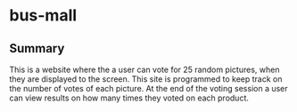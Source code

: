 # bus-mall

## Summary

This is a website where the a user can vote for 25 random pictures, when they are displayed to
the screen. This site is programmed to keep track on the number of votes of each picture.
At the end of the voting session a user can view results on how many times they voted on each
product.
